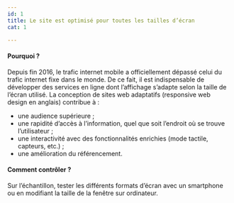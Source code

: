 ```yaml
---
id: 1
title: Le site est optimisé pour toutes les tailles d’écran
cat: 1

---
```


#### Pourquoi ?
Depuis fin 2016, le trafic internet mobile a officiellement dépassé celui du trafic internet fixe dans le monde. De ce fait, il est indispensable de développer des services en ligne dont l’affichage s’adapte selon la taille de l’écran utilisé. La conception de sites web adaptatifs (responsive web design en anglais) contribue à :
* une audience supérieure ;
* une rapidité d’accès à l’information, quel que soit l’endroit où se trouve l’utilisateur ;
* une interactivité avec des fonctionnalités enrichies (mode tactile, capteurs, etc.) ;
* une amélioration du référencement.

#### Comment contrôler ?
Sur l’échantillon, tester les différents formats d’écran avec un smartphone ou en modifiant la taille de la fenêtre sur ordinateur.